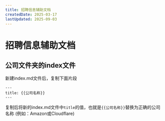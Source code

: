 ```yaml
---
title: 招聘信息辅助文档
createdDate: 2025-03-17
lastUpdated: 2025-09-03
---
```

# 招聘信息辅助文档

## 公司文件夹的index文件

新建index.md文件后，复制下面片段
```text
---
title: {{公司名称}}
---
```

复制后将新的index.md文件中`title`的值，也就是`{{公司名称}}`替换为正确的公司名称 (例如：Amazon或Cloudflare)